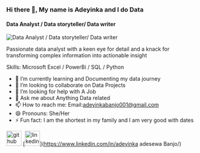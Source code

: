 ### Hi there 👋, My name is Adeyinka and I do Data
#### Data Analyst / Data storyteller/ Data writer
![Data Analyst / Data storyteller/ Data writer](20230911_020246_0000.png)

Passionate data analyst with a keen eye for detail and a knack for transforming complex information into actionable insight

Skills: Microsoft Excel / PowerBi / SQL / Python

- 🌱 I’m currently learning and Documenting my data journey 
- 👯 I’m looking to collaborate on Data Projects 
- 🤔 I’m looking for help with A Job 
- 💬 Ask me about Anything Data related 
- 📫 How to reach me: Email:adeyinkabanjo001@gmail.com 
- 😄 Pronouns: She/Her 
- ⚡ Fun fact: I am the shortest in my family and I am very good with dates 


[<img src='https://cdn.jsdelivr.net/npm/simple-icons@3.0.1/icons/github.svg' alt='github' height='40'>](https://github.com/deyinkab)  [<img src='https://cdn.jsdelivr.net/npm/simple-icons@3.0.1/icons/linkedin.svg' alt='linkedin' height='40'>](https://www.linkedin.com/in/adeyinka adesewa Banjo/)  

